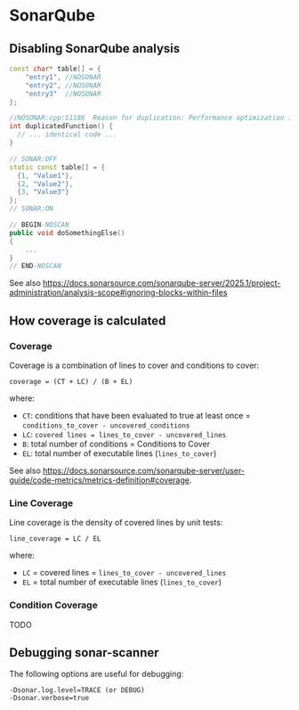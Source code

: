 # SonarQube

## Disabling SonarQube analysis

```c++
const char* table[] = {
    "entry1", //NOSONAR
    "entry2", //NOSONAR
    "entry3"  //NOSONAR
};
```

```c++
//NOSONAR:cpp:S1186  Reason for duplication: Performance optimization in this specific case.
int duplicatedFunction() {
  // ... identical code ...
}
```

```c++
// SONAR:OFF
static const table[] = {
  {1, "Value1"},
  {2, "Value2"},
  {3, "Value3"}
};
// SONAR:ON
```

```c++
// BEGIN-NOSCAN
public void doSomethingElse()
{
    ...
}
// END-NOSCAN
```

See also <https://docs.sonarsource.com/sonarqube-server/2025.1/project-administration/analysis-scope#ignoring-blocks-within-files>

## How coverage is calculated

### Coverage

Coverage is a combination of lines to cover and conditions to cover:

```text
coverage = (CT + LC) / (B + EL)
```

where:

* `CT`: conditions that have been evaluated to true at least once = `conditions_to_cover - uncovered_conditions`
* `LC`: `covered lines = lines_to_cover - uncovered_lines`
* `B`: total number of conditions = Conditions to Cover
* `EL`: total number of executable lines (`lines_to_cover`)

See also <https://docs.sonarsource.com/sonarqube-server/user-guide/code-metrics/metrics-definition#coverage>.

### Line Coverage

Line coverage is the density of covered lines by unit tests:

```text
line_coverage = LC / EL
```

where:

* `LC` = covered lines = `lines_to_cover - uncovered_lines`
* `EL` = total number of executable lines (`lines_to_cover`)

### Condition Coverage

TODO

## Debugging sonar-scanner

The following options are useful for debugging:

```text
-Dsonar.log.level=TRACE (or DEBUG)
-Dsonar.verbose=true
```
